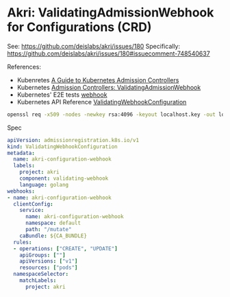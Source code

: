 # Akri: ValidatingAdmissionWebhook for Configurations (CRD)

See: https://github.com/deislabs/akri/issues/180 Specifically: https://github.com/deislabs/akri/issues/180#issuecomment-748540637

References:

+ Kubenretes [A Guide to Kubernetes Admission Controllers](https://kubernetes.io/blog/2019/03/21/a-guide-to-kubernetes-admission-controllers/)
+ Kubernetes [Admission Controllers: ValidatingAdmissionWebhook](https://kubernetes.io/docs/reference/access-authn-authz/admission-controllers/#validatingadmissionwebhook)
+ Kubernetes' E2E tests [webhook](https://github.com/kubernetes/kubernetes/blob/v1.13.0/test/images/webhook/main.go)
+ Kubernetes API Reference [ValidatingWebhookConfiguration](https://kubernetes.io/docs/reference/generated/kubernetes-api/v1.20/#validatingwebhookconfiguration-v1-admissionregistration-k8s-io)

```bash
openssl req -x509 -nodes -newkey rsa:4096 -keyout localhost.key -out localhost.crt -days 365 -subj "/CN=localhost"
```


Spec

```YAML
apiVersion: admissionregistration.k8s.io/v1
kind: ValidatingWebhookConfiguration
metadata:
  name: akri-configuration-webhook
  labels:
    project: akri
    component: validating-webhook
    language: golang
webhooks:
- name: akri-configuration-webhook
  clientConfig:
    service:
      name: akri-configuration-webhook
      namespace: default
      path: "/mutate"
    caBundle: ${CA_BUNDLE}
  rules:
  - operations: ["CREATE", "UPDATE"]
    apiGroups: [""]
    apiVersions: ["v1"]
    resources: ["pods"]
  namespaceSelector:
    matchLabels:
      project: akri
```
